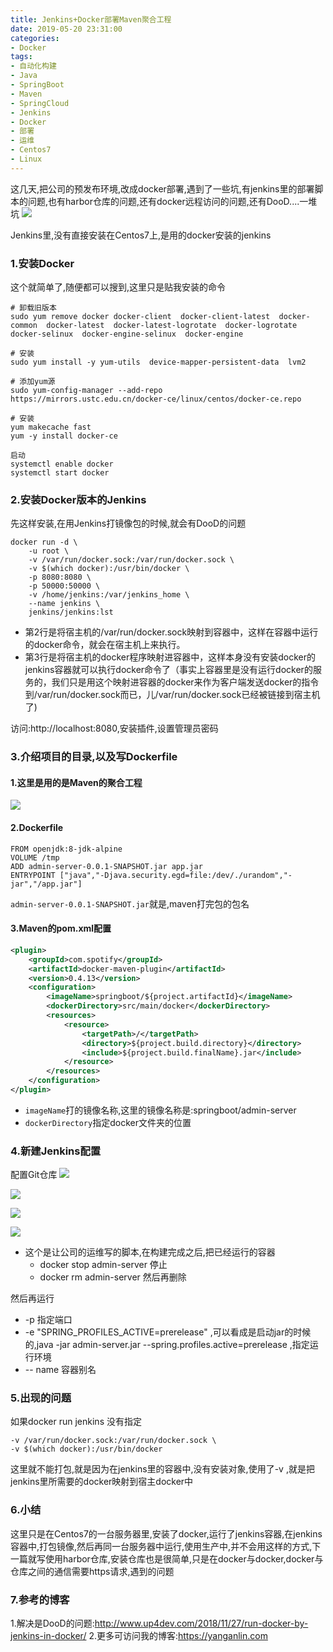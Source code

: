 ```yaml
---
title: Jenkins+Docker部署Maven聚合工程
date: 2019-05-20 23:31:00
categories: 
- Docker
tags: 
- 自动化构建
- Java
- SpringBoot
- Maven
- SpringCloud
- Jenkins
- Docker
- 部署
- 运维
- Centos7
- Linux
---
```

这几天,把公司的预发布环境,改成docker部署,遇到了一些坑,有jenkins里的部署脚本的问题,也有harbor仓库的问题,还有docker远程访问的问题,还有DooD....一堆坑
![](https://blog-anthony.s3-ap-northeast-1.amazonaws.com/blog/copy_20201213154012.png)

<!-- more -->

Jenkins里,没有直接安装在Centos7上,是用的docker安装的jenkins

### 1.安装Docker
这个就简单了,随便都可以搜到,这里只是贴我安装的命令
```shell
# 卸载旧版本
sudo yum remove docker docker-client  docker-client-latest  docker-common  docker-latest  docker-latest-logrotate  docker-logrotate  docker-selinux  docker-engine-selinux  docker-engine
                  
# 安装
sudo yum install -y yum-utils  device-mapper-persistent-data  lvm2
           
# 添加yum源
sudo yum-config-manager --add-repo  https://mirrors.ustc.edu.cn/docker-ce/linux/centos/docker-ce.repo
    
# 安装
yum makecache fast
yum -y install docker-ce

启动
systemctl enable docker
systemctl start docker
```

### 2.安装Docker版本的Jenkins
先这样安装,在用Jenkins打镜像包的时候,就会有DooD的问题
```shell
docker run -d \
    -u root \
	-v /var/run/docker.sock:/var/run/docker.sock \
	-v $(which docker):/usr/bin/docker \
	-p 8080:8080 \
    -p 50000:50000 \
    -v /home/jenkins:/var/jenkins_home \
    --name jenkins \
	jenkins/jenkins:lst
```

* 第2行是将宿主机的/var/run/docker.sock映射到容器中，这样在容器中运行的docker命令，就会在宿主机上来执行。
* 第3行是将宿主机的docker程序映射进容器中，这样本身没有安装docker的jenkins容器就可以执行docker命令了（事实上容器里是没有运行docker的服务的，我们只是用这个映射进容器的docker来作为客户端发送docker的指令到/var/run/docker.sock而已，儿/var/run/docker.sock已经被链接到宿主机了)

访问:http://localhost:8080,安装插件,设置管理员密码

### 3.介绍项目的目录,以及写Dockerfile

#### 1.这里是用的是Maven的聚合工程
![](https://blog-anthony.s3-ap-northeast-1.amazonaws.com/blog/copy_20201213154020.png)

#### 2.Dockerfile
```shell
FROM openjdk:8-jdk-alpine
VOLUME /tmp
ADD admin-server-0.0.1-SNAPSHOT.jar app.jar
ENTRYPOINT ["java","-Djava.security.egd=file:/dev/./urandom","-jar","/app.jar"]
```
`admin-server-0.0.1-SNAPSHOT.jar`就是,maven打完包的包名

#### 3.Maven的pom.xml配置
```xml
<plugin>
    <groupId>com.spotify</groupId>
    <artifactId>docker-maven-plugin</artifactId>
    <version>0.4.13</version>
    <configuration>
        <imageName>springboot/${project.artifactId}</imageName>
        <dockerDirectory>src/main/docker</dockerDirectory>
        <resources>
            <resource>
                <targetPath>/</targetPath>
                <directory>${project.build.directory}</directory>
                <include>${project.build.finalName}.jar</include>
            </resource>
        </resources>
    </configuration>
</plugin>
```

* `imageName`打的镜像名称,这里的镜像名称是:springboot/admin-server
* `dockerDirectory`指定docker文件夹的位置

### 4.新建Jenkins配置
配置Git仓库
![](https://blog-anthony.s3-ap-northeast-1.amazonaws.com/blog/copy_20201213154028.png)

![](https://blog-anthony.s3-ap-northeast-1.amazonaws.com/blog/copy_20201213154037.png)

![](https://blog-anthony.s3-ap-northeast-1.amazonaws.com/blog/copy_20201213154046.png)

![](https://blog-anthony.s3-ap-northeast-1.amazonaws.com/blog/copy_20201213154055.png)
* 这个是让公司的运维写的脚本,在构建完成之后,把已经运行的容器
  * docker stop admin-server  停止
  * docker rm admin-server 然后再删除

然后再运行
* -p 指定端口
* -e "SPRING_PROFILES_ACTIVE=prerelease"  ,可以看成是启动jar的时候的,java -jar   admin-server.jar  --spring.profiles.active=prerelease  ,指定运行环境
* -- name 容器别名

### 5.出现的问题
如果docker run jenkins 没有指定
```shell
-v /var/run/docker.sock:/var/run/docker.sock \
-v $(which docker):/usr/bin/docker 
```
这里就不能打包,就是因为在jenkins里的容器中,没有安装对象,使用了-v ,就是把jenkins里所需要的docker映射到宿主docker中


### 6.小结
这里只是在Centos7的一台服务器里,安装了docker,运行了jenkins容器,在jenkins容器中,打包镜像,然后再同一台服务器中运行,使用生产中,并不会用这样的方式,下一篇就写使用harbor仓库,安装仓库也是很简单,只是在docker与docker,docker与仓库之间的通信需要https请求,遇到的问题

### 7.参考的博客
1.解决是DooD的问题:http://www.up4dev.com/2018/11/27/run-docker-by-jenkins-in-docker/
2.更多可访问我的博客:https://yanganlin.com

